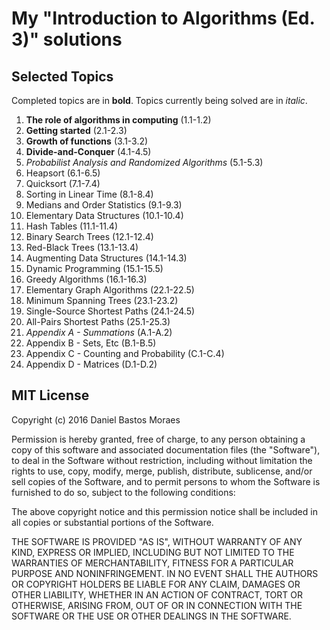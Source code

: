 # My "Introduction to Algorithms (Ed. 3)" solutions

## Selected Topics

Completed topics are in **bold**. Topics currently being solved are in *italic*.

1. **The role of algorithms in computing** (1.1-1.2)
2. **Getting started** (2.1-2.3)
3. **Growth of functions** (3.1-3.2)
4. **Divide-and-Conquer** (4.1-4.5)
5. *Probabilist Analysis and Randomized Algorithms* (5.1-5.3)
6. Heapsort (6.1-6.5)
7. Quicksort (7.1-7.4)
8. Sorting in Linear Time (8.1-8.4)
9. Medians and Order Statistics (9.1-9.3)
10. Elementary Data Structures (10.1-10.4)
11. Hash Tables (11.1-11.4)
12. Binary Search Trees (12.1-12.4)
13. Red-Black Trees (13.1-13.4)
14. Augmenting Data Structures (14.1-14.3)
15. Dynamic Programming (15.1-15.5)
16. Greedy Algorithms (16.1-16.3)
17. Elementary Graph Algorithms (22.1-22.5)
18. Minimum Spanning Trees (23.1-23.2)
19. Single-Source Shortest Paths (24.1-24.5)
20. All-Pairs Shortest Paths (25.1-25.3)
21. *Appendix A - Summations* (A.1-A.2)
22. Appendix B - Sets, Etc (B.1-B.5)
23. Appendix C - Counting and Probability (C.1-C.4)
24. Appendix D - Matrices (D.1-D.2)

## MIT License

Copyright (c) 2016 Daniel Bastos Moraes

Permission is hereby granted, free of charge, to any person obtaining a copy
of this software and associated documentation files (the "Software"), to deal
in the Software without restriction, including without limitation the rights
to use, copy, modify, merge, publish, distribute, sublicense, and/or sell
copies of the Software, and to permit persons to whom the Software is
furnished to do so, subject to the following conditions:

The above copyright notice and this permission notice shall be included in all
copies or substantial portions of the Software.

THE SOFTWARE IS PROVIDED "AS IS", WITHOUT WARRANTY OF ANY KIND, EXPRESS OR
IMPLIED, INCLUDING BUT NOT LIMITED TO THE WARRANTIES OF MERCHANTABILITY,
FITNESS FOR A PARTICULAR PURPOSE AND NONINFRINGEMENT. IN NO EVENT SHALL THE
AUTHORS OR COPYRIGHT HOLDERS BE LIABLE FOR ANY CLAIM, DAMAGES OR OTHER
LIABILITY, WHETHER IN AN ACTION OF CONTRACT, TORT OR OTHERWISE, ARISING FROM,
OUT OF OR IN CONNECTION WITH THE SOFTWARE OR THE USE OR OTHER DEALINGS IN THE
SOFTWARE.
